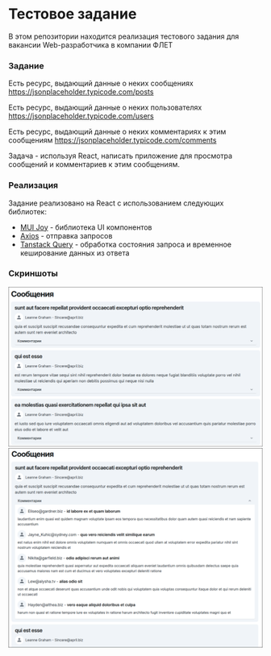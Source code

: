 # Тестовое задание

В этом репозитории находится реализация тестового задания для вакансии Web-разработчика в компании ФЛЕТ

### Задание

Есть ресурс, выдающий данные о неких сообщениях <https://jsonplaceholder.typicode.com/posts>

Есть ресурс, выдающий данные о неких пользователях <https://jsonplaceholder.typicode.com/users>

Есть ресурс, выдающий данные о неких комментариях к этим сообщениям <https://jsonplaceholder.typicode.com/comments>

Задача - используя React, написать приложение для просмотра сообщений и комментариев к этим сообщениям.

### Реализация

Задание реализовано на React с использованием следующих библиотек:

- [MUI Joy](https://mui.com/joy-ui/getting-started/) - библиотека UI компонентов
- [Axios](https://axios-http.com/) - отправка запросов
- [Tanstack Query](https://tanstack.com/query/latest) - обработка состояния запроса и временное кеширование данных из ответа

### Скриншоты

![screenshot](./assets/screenshot.png)
![screenshot2](./assets/screenshot2.png)
